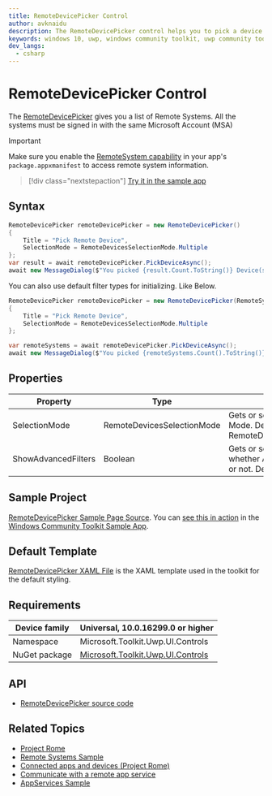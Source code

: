 ```yaml
---
title: RemoteDevicePicker Control
author: avknaidu
description: The RemoteDevicePicker control helps you to pick a device that you can use to Remote Launch Apps, Services.
keywords: windows 10, uwp, windows community toolkit, uwp community toolkit, uwp toolkit, RemoteDevicePicker, picker
dev_langs:
  - csharp
---
```


# RemoteDevicePicker Control

The [RemoteDevicePicker](https://docs.microsoft.com/dotnet/api/microsoft.toolkit.uwp.ui.controls.remotedevicepicker) gives you a list of Remote Systems. All the systems must be signed in with the same Microsoft Account (MSA)

> [!IMPORTANT]
> Make sure you enable the [RemoteSystem capability](https://docs.microsoft.com/en-us/windows/uwp/packaging/app-capability-declarations#general-use-capabilities) in your app's `package.appxmanifest` to access remote system information.

> [!div class="nextstepaction"]
> [Try it in the sample app](uwpct://Controls?sample=RemoteDevicePicker)

## Syntax

```c#
RemoteDevicePicker remoteDevicePicker = new RemoteDevicePicker()
{
    Title = "Pick Remote Device",
    SelectionMode = RemoteDevicesSelectionMode.Multiple
};
var result = await remoteDevicePicker.PickDeviceAsync();
await new MessageDialog($"You picked {result.Count.ToString()} Device(s)" + Environment.NewLine + string.Join(",", result.Select(x => x.DisplayName.ToString()).ToList())).ShowAsync();
```

You can also use default filter types for initializing. Like Below.

```c#
RemoteDevicePicker remoteDevicePicker = new RemoteDevicePicker(RemoteSystemDiscoveryType.Proximal, RemoteSystemAuthorizationKind.Anonymous, RemoteSystemStatusType.Any)
{
    Title = "Pick Remote Device",
	SelectionMode = RemoteDevicesSelectionMode.Multiple
};

var remoteSystems = await remoteDevicePicker.PickDeviceAsync();
await new MessageDialog($"You picked {remoteSystems.Count().ToString()} Device(s)" + Environment.NewLine + string.Join(",", remoteSystems.Select(x => x.DisplayName.ToString()).ToList())).ShowAsync();
```

## Properties

| Property | Type | Description |
| -- | -- | -- |
| SelectionMode | RemoteDevicesSelectionMode | Gets or sets the DeviceList Selection Mode. Defaults to RemoteDevicesSelectionMode.Single |
| ShowAdvancedFilters | Boolean | Gets or sets a value indicating whether Advanced Filters are visible or not. Defaults to false |

## Sample Project

[RemoteDevicePicker Sample Page Source](https://github.com/windows-toolkit/WindowsCommunityToolkit/tree/master/Microsoft.Toolkit.Uwp.SampleApp/SamplePages/RemoteDevicePicker). You can [see this in action](uwpct://Controls?sample=RemoteDevicePicker) in the [Windows Community Toolkit Sample App](http://aka.ms/uwptoolkitapp).

## Default Template

[RemoteDevicePicker XAML File](https://github.com/windows-toolkit/WindowsCommunityToolkit/blob/master/Microsoft.Toolkit.Uwp.UI.Controls/RemoteDevicePicker/RemoteDevicePicker.xaml) is the XAML template used in the toolkit for the default styling.

## Requirements

| Device family | Universal, 10.0.16299.0 or higher |
| --- | --- |
| Namespace | Microsoft.Toolkit.Uwp.UI.Controls |
| NuGet package | [Microsoft.Toolkit.Uwp.UI.Controls](https://www.nuget.org/packages/Microsoft.Toolkit.Uwp.UI.Controls/) |

## API

* [RemoteDevicePicker source code](https://github.com/windows-toolkit/WindowsCommunityToolkit/tree/master/Microsoft.Toolkit.Uwp.UI.Controls/RemoteDevicePicker)

## Related Topics

* [Project Rome](https://developer.microsoft.com/en-us/windows/project-rome)
* [Remote Systems Sample](https://github.com/Microsoft/Windows-universal-samples/tree/master/Samples/RemoteSystems)
* [Connected apps and devices (Project Rome)](https://docs.microsoft.com/en-us/windows/uwp/launch-resume/connected-apps-and-devices)
* [Communicate with a remote app service](https://docs.microsoft.com/en-us/windows/uwp/launch-resume/communicate-with-a-remote-app-service)
* [AppServices Sample](https://github.com/Microsoft/Windows-universal-samples/tree/master/Samples/AppServices)
